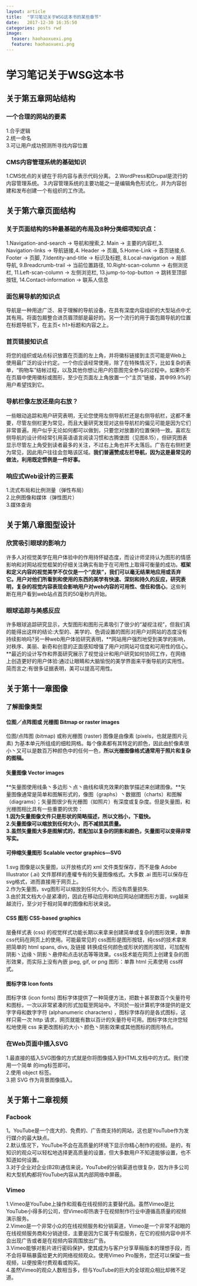 ```yaml
---
layout: article
title:  "学习笔记关于WSG这本书的某些章节"
date:   2017-12-30 16:35:50 
categories: posts rwd
image:
  teaser: haohaoxuexi.png
  feature: haohaoxuexi.png
---
```

# 学习笔记关于WSG这本书
## 关于第五章网站结构
### 一个合理的网站的要素
1.合乎逻辑  
2.统一命名  
3.可让用户成功预测所寻找内容位置
### CMS内容管理系统的基础知识
1.CMS优点的关键在于将内容与表示代码分离。 2.WordPress和Drupal是流行的内容管理系统。 3.内容管理系统的主要功能之一是编辑角色形式化，并为内容创建和发布创建一个有组织的工作流。
## 关于第六章页面结构
### 关于页面结构的5种最基础的布局及8种分类细项知识点：  
1.Navigation-and-search → 导航和搜索,2. Main → 主要的内容栏,3. Navigation-links → 导航链接,4. Header → 页眉, 5.Home-Link → 首页链接,6. Footer → 页脚, 7.Identity-and-title → 标识及标题, 8.Local-navigation → 局部导航, 9.Breadcrumb-trail → 当前位置路径, 10.Right-scan-column → 右侧浏览栏, 11.Left-scan-column → 左侧浏览栏, 13.jump-to-top-button → 跳转至顶部按钮, 14.Contact-information → 联系人信息
### 面包屑导航的知识点
导航是一种用途广泛、易于理解的导航设备，在具有深度内容组织的大型站点中尤其有用。将面包屑整合进页眉顶部是最好的。另一个流行的用于面包屑导航的位置在标题导航下，在主页< h1>标题和内容之上。
### 首页链接知识点
将您的组织或站点标识放置在页面的左上角，并将徽标链接到主页可能是Web上使用最广泛的设计约定。一个你应该经常使用，除了在特殊情况下，比如复杂的表单，“购物车”结帐过程，以及其他你想让用户的意图完全参与的过程中。如果你不在页眉中使用徽标或图形，至少在页面左上角放置一个“主页”链接，其中99.9%的用户希望找到它。
### 导航栏像左放还是向右放？
 一些眼动追踪和用户研究表明，无论您使用左侧导航栏还是右侧导航栏，这都不重要，尽管左侧栏更为常见，而且大量研究发现对这些导航栏的偏见可能是因为它们非常普遍。用户似乎无论如何都可以做到，只要您对放置的位置保持一致。喜欢左侧导航的设计师经常引用英语语言阅读习惯和古腾堡图（见图8.15），但研究图表显示尽管左上角受到读者最多的关注，不过右上角也并不太落后。广告在右侧栏更为常见，因此用户往往会忽略该区域。**我们普遍赞成左栏导航，因为这是最常见的做法，利用既定惯例是一件好事。**  
 
 ### 响应式Web设计的三要素
 1.流式布局和比例测量（弹性布局）  
 2.比例图像和媒体（弹性图片）  
 3.媒体查询
 ## 关于第八章图型设计
 ### 欣赏吸引眼球的影响力
 许多人对视觉美学在用户体验中的作用持怀疑态度，而设计师坚持认为图形的情感影响和对网站视觉框架的仔细关注确实有助于在可用性上取得可衡量的成功。**框架和定义内容的视觉美学不仅仅是一个“皮肤”，我们可以毫无结果地应用或丢弃它。用户对他们所看到和使用的东西的美学有快速、深刻和持久的反应，研究表明，复杂的视觉内容表现会影响用户对web内容的可用性、信任和信心**。这些判断在用户看到web站点首页的50毫秒内开始。
### 眼球追踪与美感反应 
许多眼球追踪研究显示，大型图形和图形元素吸引了很少的“凝视注视”，但我们真的能得出这样的结论:大型的、美学的、色调设置的图形对用户对网站的态度没有持续影响吗?另一种web用户体验研究表明，**网站用户强烈地受到美学的影响，对秩序、美丽、新奇和创意的正面感知增强了用户对网站可信度和可用性的信心。**最近的设计写作和界面研究展示了视觉设计和用户研究如何协同工作，在网络上创造更好的用户体验:通过让眼睛和大脑愉悦的美学界面来平衡导航的实用性。简而言之:有很多证据表明，美可以提高可用性。
## 关于第十一章图像
### 了解图像类型
#### 位图／点阵图或 光栅图 Bitmap or raster images
位图/点阵图 (bitmap) 或称光栅图 (raster) 图像是由像素 (pixels，也就是图片元素) 为基本单元所组成的细粒网格。每个像素都有其特定的颜色，因此由於像素很小丶又可以是数百万种颜色中的任何一色，**所以光栅图像格式通常用于照片和复杂的图稿。**
#### 矢量图像 Vector images
**矢量图使用线条丶多边形丶点丶曲线和填充效果的数学描述来创建图像。**矢量图像通常是简单和图解形式的，像图（graphs）丶数据图（charts）和图解（diagrams）；矢量图很少有光栅图（如照片）有深度或复杂度。但是矢量图，和光栅图相比具有一些重要的优势：  
**1.因为矢量图像文件只是形状的简略描述，所以文档小，下载快。  
2.矢量图像可以缩放到任何大小，而不减损其质量。  
3.虽然矢量图大多是图解式的，若配加以复杂的阴影和颜色，矢量图可以变得非常写实。**
#### 可伸缩矢量图形 Scalable vector graphics—SVG
 1.svg 图像是以矢量图，以开放格式的 xml 文件类型保存，而不是像 Adobe Illustrator (.ai) 文件那样的產權专有的矢量图像格式。大多数 .ai 图形可以保存在svg格式，进而直接用于网页上。  
 2.作为矢量图，svg图形可以缩放到任何大小，而没有质量损失.  
 3.由於其文档大小是紧凑的，因此在移动应用和响应网站创建图形方面，svg越来越流行，至少对于相对简单的图像和形状来说。
 #### CSS 图形 CSS-based graphics
 层叠样式表 (css) 的视觉样式功能长期以来拿来创建简单或复杂的图形效果，单靠css代码在网页上的使用。可能最常见的 css图形是图形按钮，纯css的技术拿來把简单的 html spans, divs, 及链接 转换成任何颜色或形状的图形按钮，可加配有阴影丶边缘丶阴影丶悬停和点击状态等等效果。css技术能在网页上创建复杂的图形效果，而实际上没有內嵌 jpeg, gif, or png 图形：单靠 html 元素使用 css样式。
 #### 图标字体 Icon fonts
 图标字体 (icon fonts) 图标字体提供了一种简便方法，把数十甚至数百个矢量符号和图标，一次以非常紧凑的形式加载至网站中。不同於一般计算机字体提供的是文字字母和数字字符 (alphanumeric characters) ，图标字体存的是各式图标，这样只需一次 http 请求，网页就能有数以百计的矢量符号可用。图标字体允许您轻松地使用 css 来更改图标的大小丶颜色丶阴影效果或其他图标的图形特点。
### 在Web页面中插入SVG
1.最直接的插入SVG图像的方式就是你将图像插入到HTML文档中的方式。我们使用一个简单
的img标签即可。  
2.使用 object 标签。  
3.把 SVG 作为背景图像插入。  
## 关于第十二章视频
### Facbook
1。YouTube是一个庞大的、免费的、广告商支持的网站，这也是YouTube作为发行媒介的最大缺点。  
2.默认情况下，YouTube不会在高质量的环境下显示你精心制作的视频。是的，有知识的观众可以轻松地选择更高质量的设置，但大多数用户不知道能够设置，也不知道如何设置。  
3.对于企业对企业(B2B)通信来说，YouTube的分销渠道也很复杂，因为许多公司和大型机构都将YouTube内容从其内部网络中屏蔽。
### Vimeo
1.Vimeo是YouTube上操作和观看在线视频的主要替代品。虽然Vimeo是比YouTube小得多的公司，但Vimeo却热衷于在视频制作行业中遵循高质量的视频演示服务。  
2.Vimeo是一个非常小众的在线视频服务和分销渠道，Vimeo是一个非常不起眼的在线视频服务商和分销途径，主要是因为它属于有偿服务，在它的视频内容中并不会出现广告或者是在视频内容周围放出广告。  
3.Vimeo能够对影片进行密码保护，使其成为与客户分享草稿版本的理想手段，而不会将草稿暴露给更大的网络视频观众。使用Vimeo Pro服务，您还可以保留一些视频，以便按需付费观看或购买。  
4.虽然Vimeo的观众人数相当多，但与YouTube的巨大的全球观众相比却微不足道。